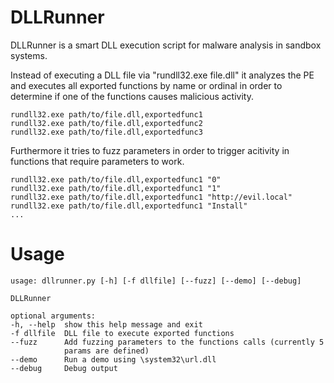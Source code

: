 DLLRunner
=========

DLLRunner is a smart DLL execution script for malware analysis in sandbox systems. 

Instead of executing a DLL file via "rundll32.exe file.dll" it analyzes the PE and executes all exported functions by name or ordinal in order to determine if one of the functions causes malicious activity.

    rundll32.exe path/to/file.dll,exportedfunc1
    rundll32.exe path/to/file.dll,exportedfunc2
    rundll32.exe path/to/file.dll,exportedfunc3

Furthermore it tries to fuzz parameters in order to trigger acitivity in functions that require parameters to work. 

    rundll32.exe path/to/file.dll,exportedfunc1 "0"
    rundll32.exe path/to/file.dll,exportedfunc1 "1"
    rundll32.exe path/to/file.dll,exportedfunc1 "http://evil.local"
    rundll32.exe path/to/file.dll,exportedfunc1 "Install" 
    ...

Usage
=========

    usage: dllrunner.py [-h] [-f dllfile] [--fuzz] [--demo] [--debug]
    
    DLLRunner
    
    optional arguments:
    -h, --help  show this help message and exit
    -f dllfile  DLL file to execute exported functions
    --fuzz      Add fuzzing parameters to the functions calls (currently 5
                params are defined)
    --demo      Run a demo using \system32\url.dll
    --debug     Debug output
